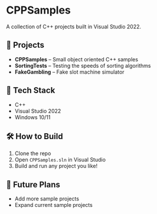 # CPPSamples

A collection of C++ projects built in Visual Studio 2022.

## 📁 Projects

- **CPPSamples** – Small object oriented C++ samples
- **SortingTests** – Testing the speeds of sorting algorithms
- **FakeGambling** – Fake slot machine simulator

## 🧰 Tech Stack

- C++
- Visual Studio 2022
- Windows 10/11

## 🛠️ How to Build

1. Clone the repo
2. Open `CPPSamples.sln` in Visual Studio
3. Build and run any project you like!

## 🚀 Future Plans

- Add more sample projects
- Expand current sample projects
